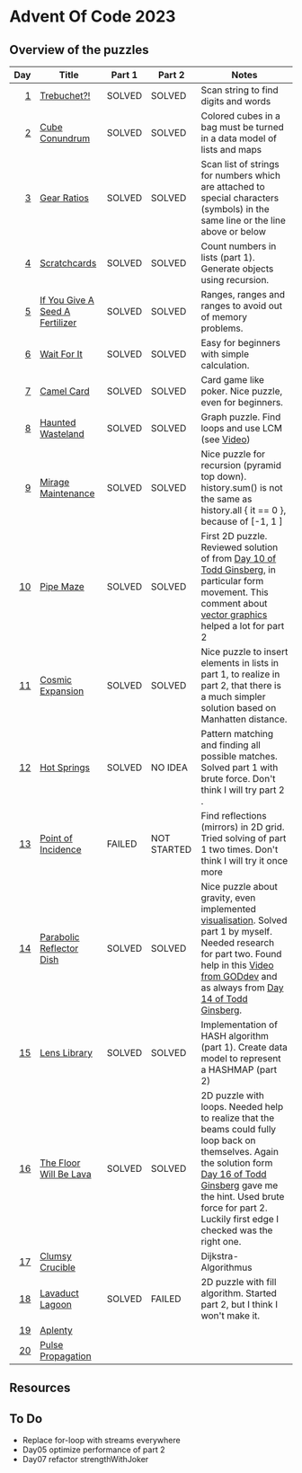 # Advent Of Code 2023

## Overview of the puzzles

|  Day | Title                             | Part 1 | Part 2      | Notes                                                                                                                                                                                                                                             |
|-----:|-----------------------------------|--------|-------------|---------------------------------------------------------------------------------------------------------------------------------------------------------------------------------------------------------------------------------------------------|
|  [1] | [Trebuchet?!]                     | SOLVED | SOLVED      | Scan string to find digits and words                                                                                                                                                                                                              |
|  [2] | [Cube Conundrum]                  | SOLVED | SOLVED      | Colored cubes in a bag must be turned in a data model of lists and maps                                                                                                                                                                           |
|  [3] | [Gear Ratios]                     | SOLVED | SOLVED      | Scan list of strings for numbers which are attached to special characters (symbols) in the same line or the line above or below                                                                                                                   |
|  [4] | [Scratchcards]                    | SOLVED | SOLVED      | Count numbers in lists (part 1). Generate objects using recursion.                                                                                                                                                                                |
|  [5] | [If You Give A Seed A Fertilizer] | SOLVED | SOLVED      | Ranges, ranges and ranges to avoid out of memory problems.                                                                                                                                                                                        |
|  [6] | [Wait For It]                     | SOLVED | SOLVED      | Easy for beginners with simple calculation.                                                                                                                                                                                                       |
|  [7] | [Camel Card]                      | SOLVED | SOLVED      | Card game like poker. Nice puzzle, even for beginners.                                                                                                                                                                                            |
|  [8] | [Haunted Wasteland]               | SOLVED | SOLVED      | Graph puzzle. Find loops and use LCM (see [Video])                                                                                                                                                                                                |
|  [9] | [Mirage Maintenance]              | SOLVED | SOLVED      | Nice puzzle for recursion (pyramid top down). history.sum() is not the same as history.all { it == 0 }, because of [-1, 1 ]                                                                                                                       |
| [10] | [Pipe Maze]                       | SOLVED | SOLVED      | First 2D puzzle. Reviewed solution of from [Day 10 of Todd Ginsberg], in particular form movement. This comment about [vector graphics] helped a lot for part 2                                                                                   |
| [11] | [Cosmic Expansion]                | SOLVED | SOLVED      | Nice puzzle to insert elements in lists in part 1, to realize in part 2, that there is a much simpler solution based on Manhatten distance.                                                                                                       |
| [12] | [Hot Springs]                     | SOLVED | NO IDEA     | Pattern matching and finding all possible matches. Solved part 1 with brute force. Don't think I will try part 2          .                                                                                                                       |
| [13] | [Point of Incidence]              | FAILED | NOT STARTED | Find reflections (mirrors) in 2D grid. Tried solving of part 1 two times. Don't think I will try it once more                                                                                                                                     |
| [14] | [Parabolic Reflector Dish]        | SOLVED | SOLVED      | Nice puzzle about gravity, even implemented [visualisation]. Solved part 1 by myself. Needed research for part two. Found help in this [Video from GODdev] and as always from [Day 14 of Todd Ginsberg].                                          |
| [15] | [Lens Library]                    | SOLVED | SOLVED      | Implementation of HASH algorithm (part 1). Create data model to represent a HASHMAP (part 2)                                                                                                                                                      |   
| [16] | [The Floor Will Be Lava]          | SOLVED | SOLVED      | 2D puzzle with loops. Needed help to realize that the beams could fully loop back on themselves. Again the solution form [Day 16 of Todd Ginsberg] gave me the hint. Used brute force for part 2. Luckily first edge I checked was the right one. |   
| [17] | [Clumsy Crucible]                 |        |             | Dijkstra-Algorithmus                                                                                                                                                                                                                              |   
| [18] | [Lavaduct Lagoon]                 | SOLVED | FAILED      | 2D puzzle with fill algorithm. Started part 2,  but I think I won't make it.                                                                                                                                                                      |   
| [19] | [Aplenty]                         |        |             |                                                                                                                                                                                                                                                   |   
| [20] | [Pulse Propagation]               |        |             |                                                                                                                                                                                                                                                   |   

## Resources

## To Do
* Replace for-loop with streams everywhere
* Day05 optimize performance of part 2
* Day07 refactor strengthWithJoker


[1]: src/main/kotlin/Day01.kt
[2]: src/main/kotlin/Day02.kt
[3]: src/main/kotlin/Day03.kt
[4]: src/main/kotlin/Day04.kt
[5]: src/main/kotlin/Day05.kt
[6]: src/main/kotlin/Day06.kt
[7]: src/main/kotlin/Day07.kt
[8]: src/main/kotlin/Day08.kt
[9]: src/main/kotlin/Day09.kt
[10]: src/main/kotlin/Day10.kt
[11]: src/main/kotlin/Day11.kt
[12]: src/main/kotlin/Day12.kt
[13]: src/main/kotlin/Day13.kt
[14]: src/main/kotlin/Day14.kt
[15]: src/main/kotlin/Day15.kt
[16]: src/main/kotlin/Day16.kt

[17]: src/main/kotlin/Day17.kt

[18]: src/main/kotlin/Day18.kt

[19]: src/main/kotlin/Day19.kt

[20]: src/main/kotlin/Day20.kt

[Video]: https://www.youtube.com/watch?v=UFa236NO4TU
[vector graphics]: https://www.reddit.com/r/adventofcode/comments/18fgddy/2023_day_10_part_2_using_a_rendering_algorithm_to/
[Day 10 of Todd Ginsberg]: https://todd.ginsberg.com/post/advent-of-code/2023/day10/
[Day 14 of Todd Ginsberg]: https://todd.ginsberg.com/post/advent-of-code/2023/day14/

[visualisation]: src/main/kotlin/Day14Visualisation.kt
[Day 16 of Todd Ginsberg]: https://todd.ginsberg.com/post/advent-of-code/2023/day16/
[Video from GODdev]: https://www.youtube.com/watch?v=hxC3MmhyUDM

[Trebuchet?!]: https://adventofcode.com/2023/day/1
[Cube Conundrum]: https://adventofcode.com/2023/day/2
[Gear Ratios]: https://adventofcode.com/2023/day/3
[Scratchcards]: https://adventofcode.com/2023/day/4
[If You Give A Seed A Fertilizer]: https://adventofcode.com/2023/day/5
[Wait For It]: https://adventofcode.com/2023/day/6
[Camel Card]: https://adventofcode.com/2023/day/7
[Haunted Wasteland]: https://adventofcode.com/2023/day/8
[Mirage Maintenance]: https://adventofcode.com/2023/day/9
[Pipe Maze]: https://adventofcode.com/2023/day/10
[Cosmic Expansion]: https://adventofcode.com/2023/day/11
[Hot Springs]: https://adventofcode.com/2023/day/12
[Point of Incidence]: https://adventofcode.com/2023/day/13
[Parabolic Reflector Dish]: https://adventofcode.com/2023/day/14
[Lens Library]: https://adventofcode.com/2023/day/15
[The Floor Will Be Lava]: https://adventofcode.com/2023/day/16
[Clumsy Crucible]: https://adventofcode.com/2023/day/17
[Lavaduct Lagoon]: https://adventofcode.com/2023/day/18
[Aplenty]: https://adventofcode.com/2023/day/19
[Pulse Propagation]: https://adventofcode.com/2023/day/20